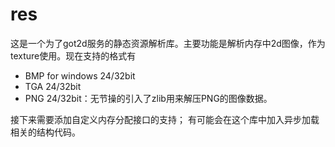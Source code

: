 # res

这是一个为了got2d服务的静态资源解析库。主要功能是解析内存中2d图像，作为texture使用。现在支持的格式有

* BMP for windows 24/32bit 
* TGA 24/32bit
* PNG 24/32bit：无节操的引入了zlib用来解压PNG的图像数据。

接下来需要添加自定义内存分配接口的支持；
有可能会在这个库中加入异步加载相关的结构代码。

